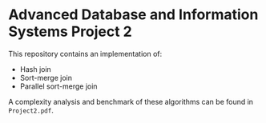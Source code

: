 # Advanced Database and Information Systems Project 2
This repository contains an implementation of:
* Hash join
* Sort-merge join
* Parallel sort-merge join

A complexity analysis and benchmark of these algorithms
can be found in `Project2.pdf`.
